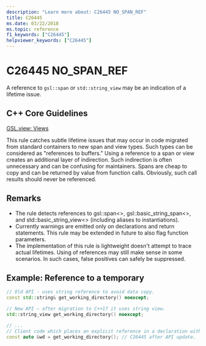 ```yaml
---
description: "Learn more about: C26445 NO_SPAN_REF"
title: C26445
ms.date: 03/22/2018
ms.topic: reference
f1_keywords: ["C26445"]
helpviewer_keywords: ["C26445"]
---
```

# C26445 NO_SPAN_REF

A reference to `gsl::span` or `std::string_view` may be an indication of a lifetime issue.

## C++ Core Guidelines

[GSL.view: Views](https://github.com/isocpp/CppCoreGuidelines/blob/master/CppCoreGuidelines.md#gslview-views)

This rule catches subtle lifetime issues that may occur in code migrated from standard containers to new span and view types. Such types can be considered as "references to buffers." Using a reference to a span or view creates an additional layer of indirection. Such indirection is often unnecessary and can be confusing for maintainers. Spans are cheap to copy and can be returned by value from function calls. Obviously, such call results should never be referenced.

## Remarks

- The rule detects references to gsl::span<>, gsl::basic_string_span<>, and std::basic_string_view<> (including aliases to instantiations).
- Currently warnings are emitted only on declarations and return statements. This rule may be extended in future to also flag function parameters.
- The implementation of this rule is lightweight doesn't attempt to trace actual lifetimes. Using of references may still make sense in some scenarios. In such cases, false positives can safely be suppressed.

## Example: Reference to a temporary

```cpp
// Old API - uses string reference to avoid data copy.
const std::string& get_working_directory() noexcept;

// New API – after migration to C++17 it uses string view.
std::string_view get_working_directory() noexcept;

// ...
// Client code which places an explicit reference in a declaration with auto specifier.
const auto &wd = get_working_directory(); // C26445 after API update.
```
